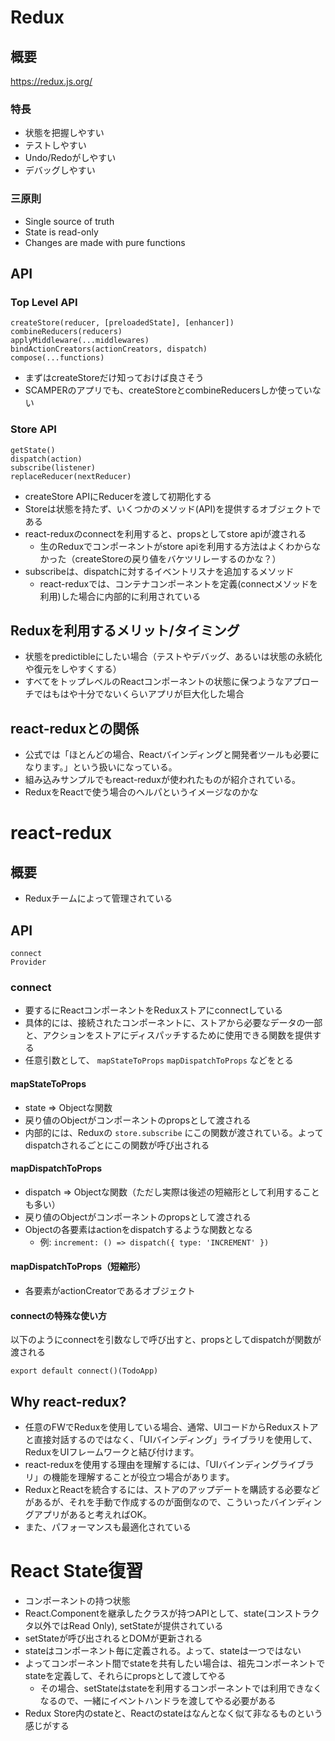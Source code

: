 # Redux

## 概要
https://redux.js.org/

### 特長

 - 状態を把握しやすい
 - テストしやすい
 - Undo/Redoがしやすい
 - デバッグしやすい

### 三原則

 - Single source of truth
 - State is read-only
 - Changes are made with pure functions

## API

### Top Level API

```
createStore(reducer, [preloadedState], [enhancer])
combineReducers(reducers)
applyMiddleware(...middlewares)
bindActionCreators(actionCreators, dispatch)
compose(...functions)
```

 - まずはcreateStoreだけ知っておけば良さそう
 - SCAMPERのアプリでも、createStoreとcombineReducersしか使っていない

### Store API

```
getState()
dispatch(action)
subscribe(listener)
replaceReducer(nextReducer)
```

 - createStore APIにReducerを渡して初期化する
 - Storeは状態を持たず、いくつかのメソッド(API)を提供するオブジェクトである
 - react-reduxのconnectを利用すると、propsとしてstore apiが渡される
   - 生のReduxでコンポーネントがstore apiを利用する方法はよくわからなかった（createStoreの戻り値をバケツリレーするのかな？）
 - subscribeは、dispatchに対するイベントリスナを追加するメソッド
   - react-reduxでは、コンテナコンポーネントを定義(connectメソッドを利用)した場合に内部的に利用されている

## Reduxを利用するメリット/タイミング

 - 状態をpredictibleにしたい場合（テストやデバッグ、あるいは状態の永続化や復元をしやすくする）
 - すべてをトップレベルのReactコンポーネントの状態に保つようなアプローチではもはや十分でないくらいアプリが巨大化した場合

## react-reduxとの関係

 - 公式では「ほとんどの場合、Reactバインディングと開発者ツールも必要になります。」という扱いになっている。
 - 組み込みサンプルでもreact-reduxが使われたものが紹介されている。
 - ReduxをReactで使う場合のヘルパというイメージなのかな

# react-redux

## 概要

 - Reduxチームによって管理されている

## API

```
connect
Provider
```

### connect

 - 要するにReactコンポーネントをReduxストアにconnectしている
 - 具体的には、接続されたコンポーネントに、ストアから必要なデータの一部と、アクションをストアにディスパッチするために使用できる関数を提供する
 - 任意引数として、 `mapStateToProps` `mapDispatchToProps` などをとる

#### mapStateToProps

 - state => Objectな関数
 - 戻り値のObjectがコンポーネントのpropsとして渡される
 - 内部的には、Reduxの `store.subscribe` にこの関数が渡されている。よってdispatchされるごとにこの関数が呼び出される

#### mapDispatchToProps

 - dispatch => Objectな関数（ただし実際は後述の短縮形として利用することも多い）
 - 戻り値のObjectがコンポーネントのpropsとして渡される
 - Objectの各要素はactionをdispatchするような関数となる
    - 例: `increment: () => dispatch({ type: 'INCREMENT' })`

#### mapDispatchToProps（短縮形）

 - 各要素がactionCreatorであるオブジェクト

#### connectの特殊な使い方

以下のようにconnectを引数なしで呼び出すと、propsとしてdispatchが関数が渡される

```
export default connect()(TodoApp)
```

## Why react-redux?
 
 - 任意のFWでReduxを使用している場合、通常、UIコードからReduxストアと直接対話するのではなく、「UIバインディング」ライブラリを使用して、ReduxをUIフレームワークと結び付けます。
 - react-reduxを使用する理由を理解するには、「UIバインディングライブラリ」の機能を理解することが役立つ場合があります。
 - ReduxとReactを統合するには、ストアのアップデートを購読する必要などがあるが、それを手動で作成するのが面倒なので、こういったバインディングアプリがあると考えればOK。
 - また、パフォーマンスも最適化されている

# React State復習

 - コンポーネントの持つ状態
 - React.Componentを継承したクラスが持つAPIとして、state(コンストラクタ以外ではRead Only), setStateが提供されている
 - setStateが呼び出されるとDOMが更新される
 - stateはコンポーネント毎に定義される。よって、stateは一つではない
 - よってコンポーネント間でstateを共有したい場合は、祖先コンポーネントでstateを定義して、それらにpropsとして渡してやる
   - その場合、setStateはstateを利用するコンポーネントでは利用できなくなるので、一緒にイベントハンドラを渡してやる必要がある
 - Redux Store内のstateと、Reactのstateはなんとなく似て非なるものという感じがする
